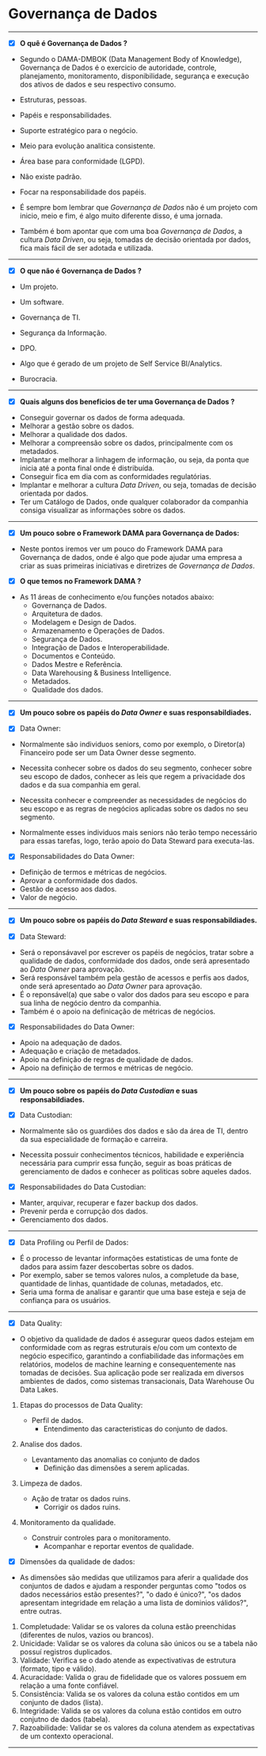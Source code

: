 # Governança de Dados

---

- [x] **O quê é Governança de Dados ?**

- Segundo o DAMA-DMBOK (Data Management Body of Knowledge), Governança de Dados é o exercicio de autoridade, controle, planejamento, monitoramento, disponibilidade, segurança e execução dos ativos de dados e seu respectivo consumo.

- Estruturas, pessoas.

- Papéis e responsabilidades.

- Suporte estratégico para o negócio.

- Meio para evolução analitica consistente.

- Área base para conformidade (LGPD).

- Não existe padrão.

- Focar na responsabilidade dos papéis.

- É sempre bom lembrar que _Governança de Dados_ não é um projeto com inicio, meio e fim, é algo muito diferente disso, é uma jornada.

- Também é bom apontar que com uma boa _Governança de Dados_, a cultura _Data Driven_, ou seja, tomadas de decisão orientada por dados, fica mais fácil de ser adotada e utilizada.

---

- [x] **O que não é Governança de Dados ?**

- Um projeto.

- Um software.

- Governança de TI.

- Segurança da Informação.

- DPO.

- Algo que é gerado de um projeto de Self Service BI/Analytics.

- Burocracia.

---

- [x] **Quais alguns dos beneficios de ter uma Governança de Dados ?**

- Conseguir governar os dados de forma adequada.
- Melhorar a gestão sobre os dados.
- Melhorar a qualidade dos dados.
- Melhorar a compreensão sobre os dados, principalmente com os metadados.
- Implantar e melhorar a linhagem de informação, ou seja, da ponta que inicia até a ponta final onde é distribuída.
- Conseguir fica em dia com as conformidades regulatórias.
- Implantar e melhorar a cultura _Data Driven_, ou seja, tomadas de decisão orientada por dados.
- Ter um Catálogo de Dados, onde qualquer colaborador da companhia consiga visualizar as informações sobre os dados.

---

- [x] **Um pouco sobre o Framework DAMA para Governança de Dados:**

- Neste pontos iremos ver um pouco do Framework DAMA para Governança de dados, onde é algo que pode ajudar uma empresa a criar as suas primeiras iniciativas e diretrizes de _Governança de Dados_.

- [x] **O que temos no Framework DAMA ?**

- As 11 áreas de conhecimento e/ou funções notados abaixo:
  - Governança de Dados.
  - Arquitetura de dados.
  - Modelagem e Design de Dados.
  - Armazenamento e Operações de Dados.
  - Segurança de Dados.
  - Integração de Dados e Interoperabilidade.
  - Documentos e Conteúdo.
  - Dados Mestre e Referência.
  - Data Warehousing & Business Intelligence.
  - Metadados.
  - Qualidade dos dados.
---

- [x] **Um pouco sobre os papéis do _Data Owner_ e suas responsabildiades.**

- [x] Data Owner: 
 - Normalmente são individuos seniors, como por exemplo, o Diretor(a) Financeiro pode ser um Data Owner desse segmento. 
  
 - Necessita conhecer sobre os dados do seu segmento, conhecer sobre seu escopo de dados, conhecer as leis que regem a privacidade dos dados e da sua companhia em geral.
  
 - Necessita conhecer e compreender as necessidades de negócios do seu escopo e as regras de negócios aplicadas sobre os dados no seu segmento.
  
 - Normalmente esses individuos mais seniors não terão tempo necessário para essas tarefas, logo, terão apoio do Data Steward para executa-las.
	
- [x] Responsabilidades do Data Owner:
 - Definição de termos e métricas de negócios.
 - Aprovar a conformidade dos dados.
 - Gestão de acesso aos dados.
 - Valor de negócio.
  
---

- [x] **Um pouco sobre os papéis do _Data Steward_ e suas responsabildiades.**

- [x] Data Steward: 
 - Será o reponsávavel por escrever os papéis de negócios, tratar sobre a qualidade de dados, conformidade dos dados, onde será apresentado ao _Data Owner_ para aprovação.
 - Será responsável também pela gestão de acessos e perfis aos dados, onde será apresentado ao _Data Owner_ para aprovação.
 - É o reponsável(a) que sabe o valor dos dados para seu escopo e para sua linha de negócio dentro da companhia.
 - Também é o apoio na definicação de métricas de negócios.
		
- [x] Responsabilidades do Data Owner:
 - Apoio na adequação de dados.
 - Adequação e criação de metadados.
 - Apoio na definição de regras de qualidade de dados.
 - Apoio na definição de termos e métricas de negócio.

---

- [x] **Um pouco sobre os papéis do _Data Custodian_ e suas responsabildiades.**

- [x] Data Custodian:
 - Normalmente são os guardiões dos dados e são da área de TI, dentro da sua especialidade de formação e carreira.
  
 - Necessita possuir conhecimentos técnicos, habilidade e experiência necessária para cumprir essa função, seguir as boas práticas de gerenciamento de dados e conhecer as politicas sobre aqueles dados. 

- [x] Responsabilidades do Data Custodian:
 - Manter, arquivar, recuperar e fazer backup dos dados.
 - Prevenir perda e corrupção dos dados.
 - Gerenciamento dos dados.

---

- [x] Data Profiling ou Perfil de Dados:
 - É o processo de levantar informações estatisticas de uma fonte de dados para assim fazer descobertas sobre os dados.
 - Por exemplo, saber se temos valores nulos, a completude da base, quantidade de linhas, quantidade de colunas, metadados, etc.
 - Seria uma forma de analisar e garantir que uma base esteja e seja de confiança para os usuários.

---

- [x] Data Quality:
 - O objetivo da qualidade de dados é assegurar queos dados estejam em conformidade com as regras estruturais e/ou com um contexto de negócio especifico, garantindo a confiabilidade das informações em relatórios, modelos de machine learning e consequentemente nas tomadas de decisões. Sua aplicação pode ser realizada em diversos ambientes de dados, como sistemas transacionais, Data Warehouse Ou Data Lakes.

1. Etapas do processos de Data Quality:
   - Perfil de dados.
     - Entendimento das caracteristicas do conjunto de dados.
  
2. Analise dos dados.
   - Levantamento das anomalias co conjunto de dados
      - Definição das dimensões a serem aplicadas.
	
3. Limpeza de dados.
   - Ação de tratar os dados ruins.
      - Corrigir os dados ruins.

4. Monitoramento da qualidade.
   - Construir controles para o monitoramento.
      - Acompanhar e reportar eventos de qualidade.

- [x] Dimensões da qualidade de dados:

- As dimensões são medidas que utilizamos para aferir a qualidade dos conjuntos de dados e ajudam a responder perguntas como "todos os dados necessários estão presentes?", "o dado é único?", "os dados apresentam integridade em relação a uma lista de dominios válidos?", entre outras.

1. Completudade: Validar se os valores da coluna estão preenchidas (diferentes de nulos, vazios ou brancos).
2. Unicidade: Validar se os valores da coluna são únicos ou se a tabela não possuí registros duplicados.
3. Validade: Verifica se o dado atende as expectivativas de estrutura (formato, tipo e válido).
4. Acuracidade: Valida o grau de fidelidade que os valores possuem em relação a uma fonte confiável.
5. Consistência: Valida se os valores da coluna estão contidos em um conjunto de dados (lista).
6. Integridade: Valida se os valores da coluna estão contidos em outro conjutno de dados (tabela).
7. Razoabilidade: Validar se os valores da coluna atendem as expectativas de um contexto operacional.
---
